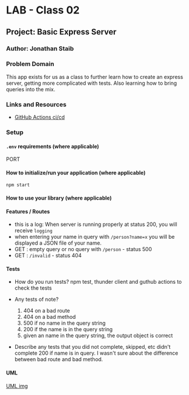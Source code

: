 # LAB - Class 02

## Project: Basic Express Server

### Author: Jonathan Staib

### Problem Domain

This app exists for us as a class to further learn how to create an express server, getting more complicated with tests. Also learning how to bring queries into the mix.

### Links and Resources

- [GitHub Actions ci/cd](https://github.com/rkgallaway/server-deployment-practice-d51/actions)

### Setup

#### `.env` requirements (where applicable)

PORT

#### How to initialize/run your application (where applicable)

`npm start`

#### How to use your library (where applicable)

#### Features / Routes

- this is a log: When server is running properly at status 200, you will receive `logging`
- when entering your name in query with `/person?name=x` you will be displayed a JSON file of your name.
- GET : empty query or no query with `/person` - status 500
- GET : `/invalid` - status 404

#### Tests

- How do you run tests?
    npm test, thunder client and guthub actions to check the tests
- Any tests of note?
    1. 404 on a bad route
    2. 404 on a bad method
    3. 500 if no name in the query string
    4. 200 if the name is in the query string
    5. given an name in the query string, the output object is correct

- Describe any tests that you did not complete, skipped, etc
    didn't complete 200 if name is in query. I wasn't sure about the difference between bad route and bad method.

#### UML

[UML img](./src/assets/UML.png)